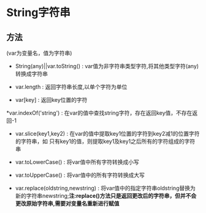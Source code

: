 # String字符串

## 方法
(var为变量名，值为字符串)

* String(any)||var.toString() : var值为非字符串类型字符,将其他类型字符(any)转换成字符串

* var.length : 返回字符串长度,以单个字符为单位

* var[key] : 返回key位置的字符

*var.indexOf('string') : 在var的值中查找string字符，存在返回key值，不存在返回-1

* var.slice(key1,key2) : 在var的值中提取key1位置的字符到key2减1的位置字符的字符串，如
只有key1的值，则提取key1及key1之后所有的字符组成的字符串

* var.toLowerCase() : 将var值中所有字符转换成小写

* var.toUpperCase() : 将var值中的所有字符转换成大写

* var.replace(oldstring,newstring) : 将var值中的指定字符串oldstring替换为新的字符串newstring;**注:replace()方法只是返回更改后的字符串，但并不会更改原始字符串,需要对变量名重新进行赋值**

